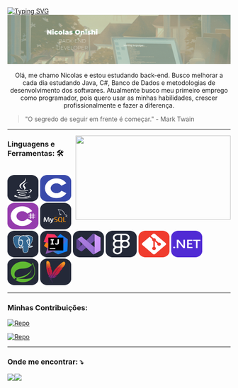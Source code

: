<a align= "center" href="https://git.io/typing-svg">
  <img src="https://readme-typing-svg.demolab.com?font=montserrat&weight=800&size=34&duration=4000&pause=1000&color=4700F7&random=false&width=435&lines=Hello+World!" alt="Typing SVG" />
</a>

<img src="assets/AnimationGIT.gif">

<p align="center"> Olá, me chamo Nicolas e estou estudando back-end. Busco melhorar a cada dia estudando Java, C#, Banco de Dados e metodologias de desenvolvimento dos softwares. Atualmente busco meu primeiro emprego como programador, pois quero usar as minhas habilidades, crescer profissionalmente e fazer a diferença.</p>

>"O segredo de seguir em frente é começar." - Mark Twain

***


  <img align="right" height="190" width="350" src="https://i.pinimg.com/originals/7a/e3/c7/7ae3c7ad104a968dc735871c0bf17608.gif">

<h3 align="left">Linguagens e Ferramentas: 🛠 </h3>

<div align="left"><br>
  
  <img  height="60" width="70" src="https://github.com/tandpfun/skill-icons/blob/main/icons/Java-Dark.svg"/>
  <img  height="60" width="70" src="https://github.com/tandpfun/skill-icons/blob/main/icons/C.svg">
  <img  height="60" width="70" src="https://github.com/tandpfun/skill-icons/blob/main/icons/CS.svg">
  <img  height="60" width="70" src="https://github.com/tandpfun/skill-icons/blob/main/icons/MySQL-Dark.svg"/>
  <img  height="60" width="70" src="https://github.com/tandpfun/skill-icons/blob/main/icons/PostgreSQL-Dark.svg"/>
  <img  height="60" width="70" src="https://github.com/tandpfun/skill-icons/blob/main/icons/Idea-Dark.svg"/>
  <img  height="60" width="70" src="https://github.com/tandpfun/skill-icons/blob/main/icons/VisualStudio-Dark.svg"/>
  <img  height="60" width="70" src="https://github.com/tandpfun/skill-icons/blob/main/icons/Figma-Dark.svg"/>
  <img  height="60" width="70" src="https://github.com/tandpfun/skill-icons/blob/main/icons/Git.svg"/>
  <img  height="60" width="70" src="https://github.com/tandpfun/skill-icons/blob/main/icons/DotNet.svg"/>
  <img  height="60" width="70" src="https://github.com/tandpfun/skill-icons/blob/main/icons/Spring-Dark.svg"/>
  <img  height="60" width="70" src="https://github.com/tandpfun/skill-icons/blob/main/icons/Maven-Dark.svg"/>

</div>

***

 <h3> Minhas Contribuições: </h3>
<div align="left">
  
[![Repo](https://github-readme-stats.vercel.app/api/pin/?username=NicolasKonishi&repo=dio-lab-open-source&bg_color=000&border_color=30A3DC&show_icons=true&icon_color=599cab&title_color=2aa889&text_color=FFF)](
https://github.com/NicolasKonishi/dio-lab-open-source)

[![Repo](https://github-readme-stats.vercel.app/api/pin/?username=NicolasKonishi&repo=PIM-III-QUESTIONARIO&bg_color=000&border_color=30A3DC&show_icons=true&icon_color=599cab&title_color=2aa889&text_color=FFF)](https://github.com/Paulopaiv/PIM-III-QUESTIONARIO)

</div>

***

  <h3><b> Onde me encontrar: ⤵️</h3>
   </p>
   <a  href = "mailto:kenzonicolas8@gmail.com"><img align="left" src="https://img.shields.io/badge/-Gmail-%23333?style=for-the-badge&logo=gmail&logoColor=white" target="_blank"></a>
  <a href="https://www.linkedin.com/in/nicolas-onishi-b893b6212/" target="_blank"><img align="left" src="https://img.shields.io/badge/-LinkedIn-%230077B5?style=for-the-badge&logo=linkedin&logoColor=white" target="_blank"></a> 
</div>

